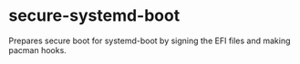 # secure-systemd-boot
Prepares secure boot for systemd-boot by signing the EFI files and making pacman hooks.
